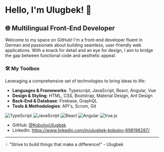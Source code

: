 # Hello, I'm Ulugbek! 👋

## 🌐 Multilingual Front-End Developer

Welcome to my space on GitHub! I'm a front-end developer fluent in German and passionate about building seamless, user-friendly web applications. With a knack for detail and an eye for design, I aim to bridge the gap between functional code and aesthetic appeal.

### 🛠️ My Toolbox

Leveraging a comprehensive set of technologies to bring ideas to life:

- **Languages & Frameworks**: Typescript, JavaScript, React, Angular, Vue
- **Design & Styling**: HTML, CSS, Bootstrap, Material Design, Ant Design
- **Back-End & Database**: Firebase, GraphQL
- **Tools & Methodologies**: API's, Scrum, Git

![TypeScript](https://img.shields.io/badge/-TypeScript-3178C6?style=flat-square&logo=typescript&logoColor=white)
![JavaScript](https://img.shields.io/badge/-JavaScript-F7DF1E?style=flat-square&logo=javascript&logoColor=black)
![React](https://img.shields.io/badge/-React-61DAFB?style=flat-square&logo=react&logoColor=black)
![Angular](https://img.shields.io/badge/-Angular-DD0031?style=flat-square&logo=angular&logoColor=white)
![Vue.js](https://img.shields.io/badge/-Vue.js-4FC08D?style=flat-square&logo=vue.js&logoColor=white)

- GitHub: [@KobulovUlugbek](https://github.com/KobulovUlugbek)
- LinkedIn: https://www.linkedin.com/in/ulugbek-kobulov-698196287/

---

💡 "Strive to build things that make a difference!" - Ulugbek


